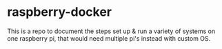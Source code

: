 # raspberry-docker
This is a repo to document the steps set up &amp; run a variety of systems on one raspberry pi, that would need multiple pi's instead with custom OS. 
